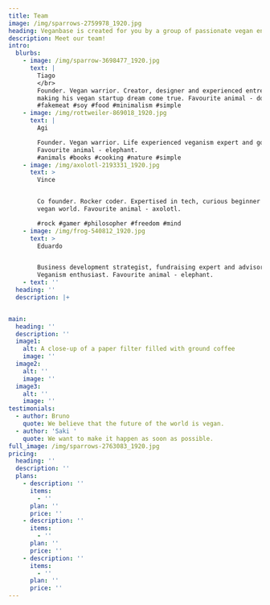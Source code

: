 ```yaml
---
title: Team
image: /img/sparrows-2759978_1920.jpg
heading: Veganbase is created for you by a group of passionate vegan enthusiasts
description: Meet our team!
intro:
  blurbs:
    - image: /img/sparrow-3698477_1920.jpg
      text: |
        Tiago
        </br>
        Founder. Vegan warrior. Creator, designer and experienced entrepreneur
        making his vegan startup dream come true. Favourite animal - donkey.
        #fakemeat #soy #food #minimalism #simple
    - image: /img/rottweiler-869018_1920.jpg
      text: |
        Agi

        Founder. Vegan warrior. Life experienced veganism expert and gospeler.
        Favourite animal - elephant. 
        #animals #books #cooking #nature #simple
    - image: /img/axolotl-2193331_1920.jpg
      text: >
        Vince


        Co founder. Rocker coder. Expertised in tech, curious beginner in the
        vegan world. Favourite animal - axolotl.

        #rock #gamer #philosopher #freedom #mind
    - image: /img/frog-540812_1920.jpg
      text: >
        Eduardo 


        Business development strategist, fundraising expert and advisor.
        Veganism enthusiast. Favourite animal - elephant. 
    - text: ''
  heading: ''
  description: |+


main:
  heading: ''
  description: ''
  image1:
    alt: A close-up of a paper filter filled with ground coffee
    image: ''
  image2:
    alt: ''
    image: ''
  image3:
    alt: ''
    image: ''
testimonials:
  - author: Bruno
    quote: We believe that the future of the world is vegan.
  - author: 'Saki '
    quote: We want to make it happen as soon as possible.
full_image: /img/sparrows-2763083_1920.jpg
pricing:
  heading: ''
  description: ''
  plans:
    - description: ''
      items:
        - ''
      plan: ''
      price: ''
    - description: ''
      items:
        - ''
      plan: ''
      price: ''
    - description: ''
      items:
        - ''
      plan: ''
      price: ''
---
```


